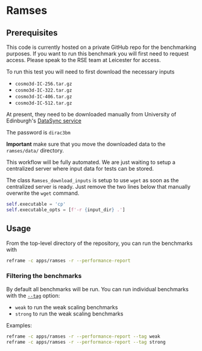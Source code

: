 # Ramses

## Prerequisites

This code is currently hosted on a private GitHub repo for the benchmarking purposes. If you want to run this benchmark you will
first need to request access. Please speak to the RSE team at Leicester for access.

To run this test you will need to first download the necessary inputs

* `cosmo3d-IC-256.tar.gz`
* `cosmo3d-IC-322.tar.gz`
* `cosmo3d-IC-406.tar.gz`
* `cosmo3d-IC-512.tar.gz`

At present, they need to be downloaded manually from University of Edinburgh's [DataSync
service](https://datasync.ed.ac.uk/index.php/s/ju6knXo5TVchspd)

The password is `dirac3bm`

**Important** make sure that you move the downloaded data to the `ramses/data/` directory.

This workflow will be fully automated. We are just waiting to setup a centralized server where input data for tests can be
stored.

The class `Ramses_download_inputs` is setup to use `wget` as soon as the centralized server is ready. Just remove the two lines
below that manually overwrite the `wget` command.

```python
self.executable = 'cp'
self.executable_opts = [f'-r {input_dir} .']
```

## Usage

From the top-level directory of the repository, you can run the benchmarks with

```sh
reframe -c apps/ramses -r --performance-report
```

### Filtering the benchmarks

By default all benchmarks will be run. You can run individual benchmarks with the
[`--tag`](https://reframe-hpc.readthedocs.io/en/stable/manpage.html#cmdoption-0) option:

* `weak` to run the weak scaling benchmarks
* `strong` to run the weak scaling benchmarks

Examples:

```sh
reframe -c apps/ramses -r --performance-report --tag weak
reframe -c apps/ramses -r --performance-report --tag strong
```

